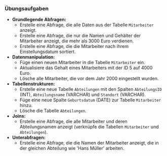### Übungsaufgaben
- **Grundlegende Abfragen:**
    - Erstelle eine Abfrage, die alle Daten aus der Tabelle `Mitarbeiter` anzeigt.
    - Erstelle eine Abfrage, die nur die Namen und Gehälter der Mitarbeiter anzeigt, die mehr als 3000 Euro verdienen.
    - Erstelle eine Abfrage, die die Mitarbeiter nach ihrem Einstellungsdatum sortiert.
- **Datenmanipulation:**
     - Füge einen neuen Mitarbeiter in die Tabelle `Mitarbeiter` ein.
    - Aktualisiere das Gehalt eines Mitarbeiters mit der ID 5 auf 4000 Euro.
    - Lösche alle Mitarbeiter, die vor dem Jahr 2000 eingestellt wurden.
- **Tabellenstrukturen:**
     - Erstelle eine neue Tabelle `Abteilungen` mit den Spalten `AbteilungsID` (INT), `Abteilungsname` (VARCHAR) und `Standort` (VARCHAR).
    - Füge eine neue Spalte `Geburtsdatum` (DATE) zur Tabelle `Mitarbeiter` hinzu.
    - Lösche die Tabelle `Abteilungen`.
- **Joins:**
     - Erstelle eine Abfrage, die alle Mitarbeiter und deren Abteilungsnamen anzeigt (verknüpfe die Tabellen `Mitarbeiter` und `Abteilungen`).
- **Unterabfragen:**
     - Erstelle eine Abfrage, die die Namen der Mitarbeiter anzeigt, die in der gleichen Abteilung wie 'Hans Müller' arbeiten.
